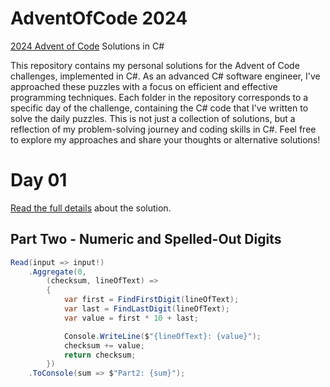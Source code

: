 # AdventOfCode 2024

[2024 Advent of Code](https://adventofcode.com) Solutions in C#

This repository contains my personal solutions for the Advent of Code challenges, implemented in C#. As an advanced C# software engineer, I've approached these puzzles with a focus on efficient and effective programming techniques. Each folder in the repository corresponds to a specific day of the challenge, containing the C# code that I've written to solve the daily puzzles. This is not just a collection of solutions, but a reflection of my problem-solving journey and coding skills in C#. Feel free to explore my approaches and share your thoughts or alternative solutions!

# Day 01
 [Read the full details](Day01/readme.md) about the solution.

## Part Two - Numeric and Spelled-Out Digits
```csharp
Read(input => input!)
    .Aggregate(0,
        (checksum, lineOfText) =>
        {
            var first = FindFirstDigit(lineOfText);
            var last = FindLastDigit(lineOfText);
            var value = first * 10 + last;

            Console.WriteLine($"{lineOfText}: {value}");
            checksum += value;
            return checksum;
        })
    .ToConsole(sum => $"Part2: {sum}");
```
